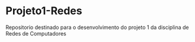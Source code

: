 # Projeto1-Redes
Repositorio destinado para o desenvolvimento do projeto 1 da disciplina de Redes de Computadores

